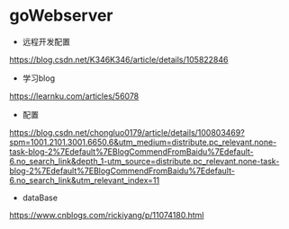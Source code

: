 # goWebserver



- 远程开发配置

https://blog.csdn.net/K346K346/article/details/105822846

- 学习blog

https://learnku.com/articles/56078

- 配置

https://blog.csdn.net/chongluo0179/article/details/100803469?spm=1001.2101.3001.6650.6&utm_medium=distribute.pc_relevant.none-task-blog-2%7Edefault%7EBlogCommendFromBaidu%7Edefault-6.no_search_link&depth_1-utm_source=distribute.pc_relevant.none-task-blog-2%7Edefault%7EBlogCommendFromBaidu%7Edefault-6.no_search_link&utm_relevant_index=11

- dataBase

https://www.cnblogs.com/rickiyang/p/11074180.html
